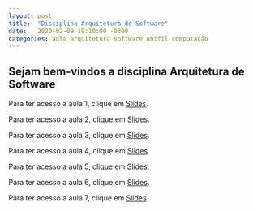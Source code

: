 ```yaml
---
layout: post
title:  "Disciplina Arquitetura de Software"
date:   2020-02-09 19:10:00 -0300
categories: aula arquitetura software unifil computação
---
```

## Sejam bem-vindos a disciplina **Arquitetura de Software**

Para ter acesso a aula 1, clique em [Slides][aula01].

Para ter acesso a aula 2, clique em [Slides][aula02].

Para ter acesso a aula 3, clique em [Slides][aula03].

Para ter acesso a aula 4, clique em [Slides][aula04].

Para ter acesso a aula 5, clique em [Slides][aula05].

Para ter acesso a aula 6, clique em [Slides][aula06].

Para ter acesso a aula 7, clique em [Slides][aula07].

[aula01]: /unifil/arquitetura-software/slides/aula01.html
[aula02]: /unifil/arquitetura-software/slides/aula02.html
[aula03]: /unifil/arquitetura-software/slides/aula03/index.html
[aula04]: /unifil/arquitetura-software/slides/aula04/index.html
[aula05]: /unifil/arquitetura-software/slides/aula05/index.html
[aula06]: /unifil/arquitetura-software/slides/aula06/index.html
[aula07]: /unifil/arquitetura-software/slides/aula07/index.html


